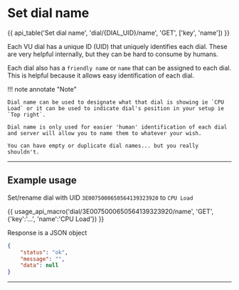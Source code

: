# Set dial name

{{ api_table('Set dial name', 'dial/{DIAL_UID}/name', 'GET', ['key', 'name']) }}

Each VU dial has a unique ID (UID) that uniquely identifies each dial.
These are very helpful internally, but they can be hard to consume by humans.

Each dial also has a `friendly name` or `name` that can be assigned to each dial.
This is helpful because it allows easy identification of each dial.


!!! note annotate "Note"

    Dial name can be used to designate what that dial is showing ie `CPU Load` or it can be used to indicate dial's position in your setup ie `Top right`.

    Dial name is only used for easier 'human' identification of each dial and server will allow you to name them to whatever your wish.

    You can have empty or duplicate dial names... but you really shouldn't.

---

## Example usage

Set/rename dial with UID `3E0075000650564139323920` to `CPU Load`

{{ usage_api_macro('dial/3E0075000650564139323920/name', 'GET', {'key':'...', 'name':'CPU Load'}) }}


Response is a JSON object

``` json
{
    "status": "ok",
    "message": "",
    "data": null
}
```

---



